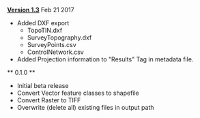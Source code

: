 **[Version 1.3](Downloads/champ-survey-data-export-tool_v1.3.zip)** Feb 21 2017

* Added DXF export
	* TopoTIN.dxf
	* SurveyTopography.dxf
	* SurveyPoints.csv
	* ControlNetwork.csv
* Added Projection information to "Results" Tag in metadata file.




** 0.1.0 **

* Initial beta release
* Convert Vector feature classes to shapefile
* Convert Raster to TIFF
* Overwrite (delete all) existing files in output path